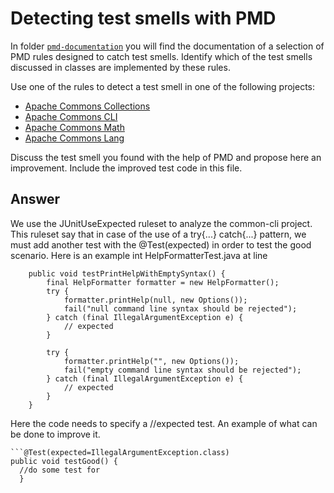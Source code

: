 # Detecting test smells with PMD

In folder [`pmd-documentation`](../pmd-documentation) you will find the documentation of a selection of PMD rules designed to catch test smells.
Identify which of the test smells discussed in classes are implemented by these rules.

Use one of the rules to detect a test smell in one of the following projects:

- [Apache Commons Collections](https://github.com/apache/commons-collections)
- [Apache Commons CLI](https://github.com/apache/commons-cli)
- [Apache Commons Math](https://github.com/apache/commons-math)
- [Apache Commons Lang](https://github.com/apache/commons-lang)

Discuss the test smell you found with the help of PMD and propose here an improvement.
Include the improved test code in this file.

## Answer

We use the JUnitUseExpected ruleset to analyze the common-cli project. This ruleset say that in case of the use of a try{...} catch{...} pattern, we must add another test with the @Test(expected) in order to test the good scenario. Here is an example int HelpFormatterTest.java at line 
```    @Test
    public void testPrintHelpWithEmptySyntax() {
        final HelpFormatter formatter = new HelpFormatter();
        try {
            formatter.printHelp(null, new Options());
            fail("null command line syntax should be rejected");
        } catch (final IllegalArgumentException e) {
            // expected
        }

        try {
            formatter.printHelp("", new Options());
            fail("empty command line syntax should be rejected");
        } catch (final IllegalArgumentException e) {
            // expected
        }
    }
 ```
Here the code needs to specify a //expected test. An example of what can be done to improve it.
    
    ```@Test(expected=IllegalArgumentException.class)
    public void testGood() {
      //do some test for
      }
```
